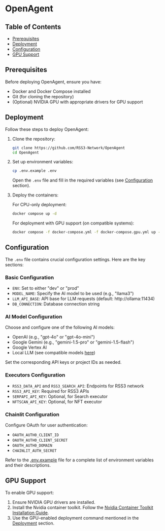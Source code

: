 # OpenAgent

## Table of Contents

- [Prerequisites](#prerequisites)
- [Deployment](#deployment)
- [Configuration](#configuration)
- [GPU Support](#gpu-support)

## Prerequisites

Before deploying OpenAgent, ensure you have:

* Docker and Docker Compose installed
* Git (for cloning the repository)
* (Optional) NVIDIA GPU with appropriate drivers for GPU support

## Deployment

Follow these steps to deploy OpenAgent:

1. Clone the repository:
   ```bash
   git clone https://github.com/RSS3-Network/OpenAgent
   cd OpenAgent
   ```

2. Set up environment variables:
   ```bash
   cp .env.example .env
   ```
   Open the `.env` file and fill in the required variables (see [Configuration](#configuration) section).

3. Deploy the containers:
   
   For CPU-only deployment:
   ```bash
   docker compose up -d
   ```
   
   For deployment with GPU support (on compatible systems):
   ```bash
   docker compose -f docker-compose.yml -f docker-compose.gpu.yml up -d
   ```

## Configuration

The `.env` file contains crucial configuration settings. Here are the key sections:

### Basic Configuration

- `ENV`: Set to either "dev" or "prod"
- `MODEL_NAME`: Specify the AI model to be used (e.g., "llama3")
- `LLM_API_BASE`: API base for LLM requests (default: http://ollama:11434)
- `DB_CONNECTION`: Database connection string

### AI Model Configuration

Choose and configure one of the following AI models:

- OpenAI (e.g., "gpt-4o" or "gpt-4o-mini")
- Google Gemini (e.g., "gemini-1.5-pro" or "gemini-1.5-flash")
- Google Vertex AI
- Local LLM (see compatible models [here](https://docs.rss3.io/guide/artificial-intelligence/openagent/compatible-models))

Set the corresponding API keys or project IDs as needed.

### Executors Configuration

- `RSS3_DATA_API` and `RSS3_SEARCH_API`: Endpoints for RSS3 network
- `RSS3_API_KEY`: Required for RSS3 APIs
- `SERPAPI_API_KEY`: Optional, for Search executor
- `NFTSCAN_API_KEY`: Optional, for NFT executor

### Chainlit Configuration

Configure OAuth for user authentication:

- `OAUTH_AUTH0_CLIENT_ID`
- `OAUTH_AUTH0_CLIENT_SECRET`
- `OAUTH_AUTH0_DOMAIN`
- `CHAINLIT_AUTH_SECRET`

Refer to the [.env.example](./.env.example) file for a complete list of environment variables and their descriptions.

## GPU Support

To enable GPU support:

1. Ensure NVIDIA GPU drivers are installed.
2. Install the Nvidia container toolkit. Follow the [Nvidia Container Toolkit Installation Guide](https://docs.nvidia.com/datacenter/cloud-native/container-toolkit/latest/install-guide.html#installation).
3. Use the GPU-enabled deployment command mentioned in the [Deployment](#deployment) section.

